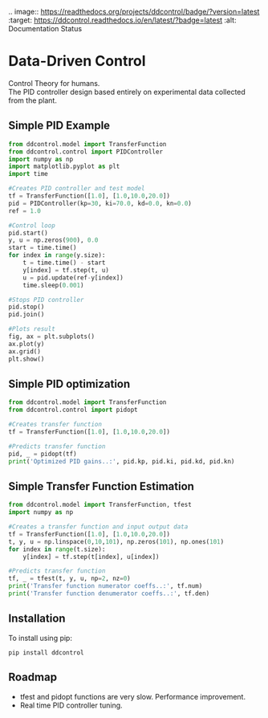 .. image:: https://readthedocs.org/projects/ddcontrol/badge/?version=latest
:target: https://ddcontrol.readthedocs.io/en/latest/?badge=latest
:alt: Documentation Status

# Data-Driven Control
Control Theory for humans.  
The PID controller design based entirely on experimental data collected from the plant.

## Simple PID Example
```python
from ddcontrol.model import TransferFunction
from ddcontrol.control import PIDController
import numpy as np
import matplotlib.pyplot as plt
import time

#Creates PID controller and test model
tf = TransferFunction([1.0], [1.0,10.0,20.0])
pid = PIDController(kp=30, ki=70.0, kd=0.0, kn=0.0)
ref = 1.0

#Control loop
pid.start()
y, u = np.zeros(900), 0.0
start = time.time()
for index in range(y.size):
    t = time.time() - start
    y[index] = tf.step(t, u)
    u = pid.update(ref-y[index])
    time.sleep(0.001)

#Stops PID controller
pid.stop()
pid.join()

#Plots result
fig, ax = plt.subplots()
ax.plot(y)
ax.grid()
plt.show()
```

## Simple PID optimization
```python
from ddcontrol.model import TransferFunction
from ddcontrol.control import pidopt

#Creates transfer function
tf = TransferFunction([1.0], [1.0,10.0,20.0])

#Predicts transfer function
pid, _ = pidopt(tf)
print('Optimized PID gains..:', pid.kp, pid.ki, pid.kd, pid.kn)
```

## Simple Transfer Function Estimation
```python
from ddcontrol.model import TransferFunction, tfest
import numpy as np

#Creates a transfer function and input output data
tf = TransferFunction([1.0], [1.0,10.0,20.0])
t, y, u = np.linspace(0,10,101), np.zeros(101), np.ones(101)
for index in range(t.size):
    y[index] = tf.step(t[index], u[index])

#Predicts transfer function
tf, _ = tfest(t, y, u, np=2, nz=0)
print('Transfer function numerator coeffs..:', tf.num)
print('Transfer function denumerator coeffs..:', tf.den)
```

## Installation
To install using pip:  
```
pip install ddcontrol
```

## Roadmap
- tfest and pidopt functions are very slow. Performance improvement.
- Real time PID controller tuning.
